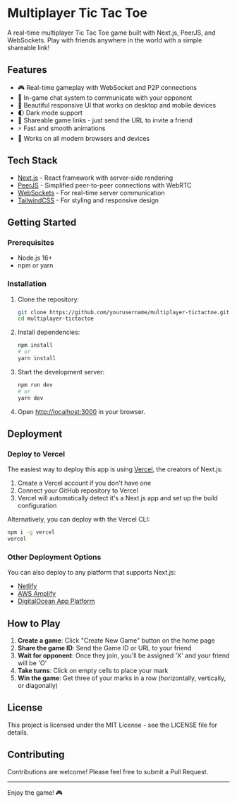 # Multiplayer Tic Tac Toe

A real-time multiplayer Tic Tac Toe game built with Next.js, PeerJS, and WebSockets. Play with friends anywhere in the world with a simple shareable link!

## Features

- 🎮 Real-time gameplay with WebSocket and P2P connections
- 💬 In-game chat system to communicate with your opponent
- 🎨 Beautiful responsive UI that works on desktop and mobile devices
- 🌓 Dark mode support
- 🔗 Shareable game links - just send the URL to invite a friend
- ⚡ Fast and smooth animations
- 📱 Works on all modern browsers and devices

## Tech Stack

- [Next.js](https://nextjs.org/) - React framework with server-side rendering
- [PeerJS](https://peerjs.com/) - Simplified peer-to-peer connections with WebRTC
- [WebSockets](https://developer.mozilla.org/en-US/docs/Web/API/WebSockets_API) - For real-time server communication
- [TailwindCSS](https://tailwindcss.com/) - For styling and responsive design

## Getting Started

### Prerequisites

- Node.js 16+ 
- npm or yarn

### Installation

1. Clone the repository:
   ```bash
   git clone https://github.com/yourusername/multiplayer-tictactoe.git
   cd multiplayer-tictactoe
   ```

2. Install dependencies:
   ```bash
   npm install
   # or
   yarn install
   ```

3. Start the development server:
   ```bash
   npm run dev
   # or
   yarn dev
   ```

4. Open [http://localhost:3000](http://localhost:3000) in your browser.

## Deployment

### Deploy to Vercel

The easiest way to deploy this app is using [Vercel](https://vercel.com/), the creators of Next.js:

1. Create a Vercel account if you don't have one
2. Connect your GitHub repository to Vercel
3. Vercel will automatically detect it's a Next.js app and set up the build configuration

Alternatively, you can deploy with the Vercel CLI:

```bash
npm i -g vercel
vercel
```

### Other Deployment Options

You can also deploy to any platform that supports Next.js:

- [Netlify](https://www.netlify.com/)
- [AWS Amplify](https://aws.amazon.com/amplify/)
- [DigitalOcean App Platform](https://www.digitalocean.com/products/app-platform)

## How to Play

1. **Create a game**: Click "Create New Game" button on the home page
2. **Share the game ID**: Send the Game ID or URL to your friend
3. **Wait for opponent**: Once they join, you'll be assigned 'X' and your friend will be 'O'
4. **Take turns**: Click on empty cells to place your mark
5. **Win the game**: Get three of your marks in a row (horizontally, vertically, or diagonally)

## License

This project is licensed under the MIT License - see the LICENSE file for details.

## Contributing

Contributions are welcome! Please feel free to submit a Pull Request.

---

Enjoy the game! 🎮
